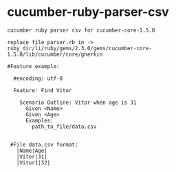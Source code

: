 # cucumber-ruby-parser-csv
    
    cucumber ruby parser csv for cucumber-core-1.5.0
  
    replace file parser.rb in -> ruby_dir/li/ruby/gems/2.3.0/gems/cucumber-core-1.5.0/lib/cucumber/core/gherkin

    #Feature example:
      
      #encoding: utf-8
      
      Feature: Find Vitor

        Scenario Outline: Vitor when age is 31
          Given <Name>
          Given <Age>
          Examples:
            path_to_file/data.csv
          
       
     #File data.csv format:
       |Name|Age|
       |Vitor|31|
       |Vitor1|32|
